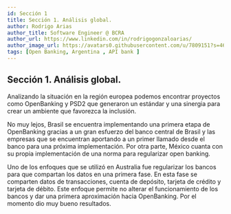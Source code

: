 ```yaml
---
id: Sección 1
title: Sección 1. Análisis global.  
author: Rodrigo Arias	
author_title: Software Engineer @ BCRA
author_url: https://www.linkedin.com/in/rodrigogonzaloarias/
author_image_url: https://avatars0.githubusercontent.com/u/7809151?s=460&u=b092d09db6eaadff118e0a691095f67ac79b4a8e&v=4
tags: [Open Banking, Argentina , API bank ]
---
```

## Sección 1. Análisis global. 
Analizando la situación en la región europea podemos encontrar proyectos como OpenBanking <!--truncate-->y PSD2 que generaron un estándar
y una sinergia para crear un ambiente que favorezca la inclusión. 

No muy lejos, Brasil se encuentra implementando una primera etapa de OpenBanking gracias a un gran esfuerzo del banco central de Brasil 
y las empresas que se encuentran aportando a un primer llamado desde el banco para una próxima implementación. 
Por otra parte, México cuanta con su propia implementación de una norma para regularizar open banking.

Uno de los enfoques que se utilizó en Australia fue regularizar los bancos para que compartan los datos en una primera fase. 
En esta fase se comparten datos de transacciones, cuenta de depósito, tarjeta de crédito y tarjeta de débito. 
Este enfoque permite no alterar el funcionamiento de los bancos y dar una primera aproximación hacia OpenBanking. 
Por el momento dio muy bueno resultados.


